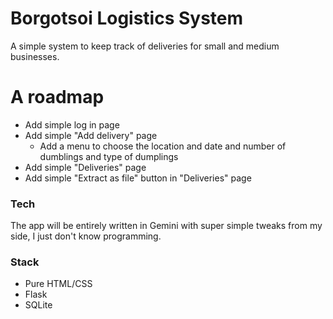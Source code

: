 # Borgotsoi Logistics System
A simple system to keep track of deliveries for small and medium businesses. 

# A roadmap

- Add simple log in page
- Add simple "Add delivery" page
  - Add a menu to choose the location and date and number of dumblings and type of dumplings
- Add simple "Deliveries" page
- Add simple "Extract as file" button in "Deliveries" page 

### Tech

The app will be entirely written in Gemini with super simple tweaks from my side, I just don't know programming.

### Stack

- Pure HTML/CSS
- Flask
- SQLite
